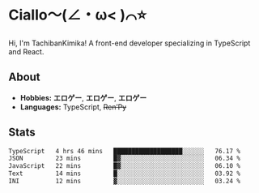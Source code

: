 # Ciallo～(∠・ω< )⌒⭐️

Hi, I'm TachibanKimika! A front-end developer specializing in TypeScript and React.

## About
- **Hobbies:** **エロゲー**, **エロゲー**, **エロゲー**
- **Languages:** TypeScript, ~~Ren’Py~~

## Stats
<!--START_SECTION:waka-->

```txt
TypeScript   4 hrs 46 mins   ███████████████████░░░░░░   76.17 %
JSON         23 mins         █▓░░░░░░░░░░░░░░░░░░░░░░░   06.34 %
JavaScript   22 mins         █▓░░░░░░░░░░░░░░░░░░░░░░░   06.10 %
Text         14 mins         █░░░░░░░░░░░░░░░░░░░░░░░░   03.92 %
INI          12 mins         ▓░░░░░░░░░░░░░░░░░░░░░░░░   03.24 %
```

<!--END_SECTION:waka-->

<!-- ![Metrics](https://metrics.lecoq.io/TachibanaKimika?template=classic&base.activity=0&base.community=0&base.repositories=0&languages=1&isocalendar=1&isocalendar.duration=half-year&languages.limit=8&languages.sections=most-used&languages.colors=github&languages.threshold=0%25&languages.indepth=false&languages.recent.load=300&languages.recent.days=14&config.timezone=Asia%2FShanghai)
 -->
